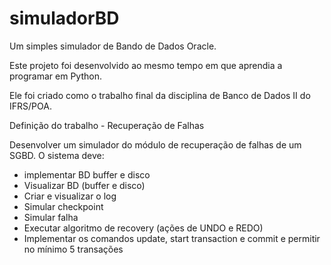 # simuladorBD
Um simples simulador de Bando de Dados Oracle.

Este projeto foi desenvolvido ao mesmo tempo em que aprendia a programar em Python.

Ele foi criado como o trabalho final da disciplina de Banco de Dados II do IFRS/POA.

Definição do trabalho - Recuperação de Falhas

Desenvolver um simulador do módulo de recuperação de falhas de um SGBD.
O sistema deve:

- implementar BD buffer e disco
- Visualizar BD (buffer e disco)
- Criar e visualizar o log
- Simular checkpoint
- Simular falha
- Executar algoritmo de recovery (ações de UNDO e REDO)
- Implementar os comandos update, start transaction e commit e permitir no mínimo 5 transações
